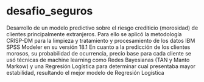 # desafio_seguros
Desarrollo de un modelo predictivo sobre el riesgo crediticio (morosidad) de clientes principalmente extranjeros. Para ello se aplicó la metodología CRISP-DM para la limpieza y tratamiento y procesamiento de los datos IBM SPSS Modeler en su versión 18.1
En cuanto a la predicción de los clientes morosos, su probabilidad de ocurrencia, precio base para cada cliente se usó técnicas de machine learning como Redes Bayesianas (TAN y Manto Markow) y una Regresión Logística para determinar cual presentaba mayor estabilidad, resultando el mejor modelo de Regresión Logística

